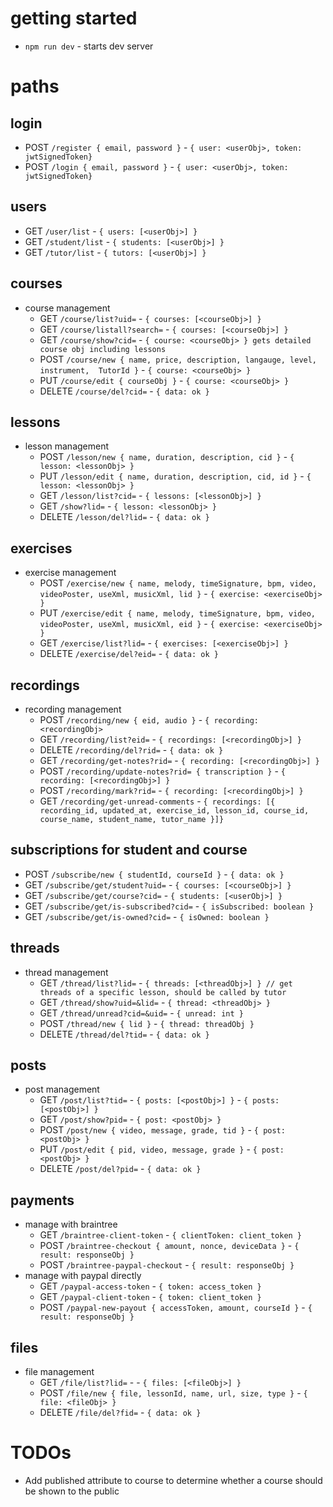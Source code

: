 # getting started
- `npm run dev` - starts dev server

# paths
## login
- POST `/register { email, password }` - `{ user: <userObj>, token: jwtSignedToken}`
- POST `/login { email, password }` - `{ user: <userObj>, token: jwtSignedToken}`

## users
- GET `/user/list` - `{ users: [<userObj>] }`
- GET `/student/list` - `{ students: [<userObj>] }`
- GET `/tutor/list` - `{ tutors: [<userObj>] }`

## courses
- course management
  - GET `/course/list?uid=` - `{ courses: [<courseObj>] }`
  - GET `/course/listall?search=` - `{ courses: [<courseObj>] }`
  - GET `/course/show?cid=` - `{ course: <courseObj> } gets detailed course obj including lessons`
  - POST `/course/new { name, price, description, langauge, level, instrument,  TutorId }` - `{ course: <courseObj> }`
  - PUT `/course/edit { courseObj }` - `{ course: <courseObj> }`
  - DELETE `/course/del?cid=` - `{ data: ok }`

## lessons
- lesson management
  - POST `/lesson/new { name, duration, description, cid }` - `{ lesson: <lessonObj> }`
  - PUT `/lesson/edit { name, duration, description, cid, id }` - `{ lesson: <lessonObj> }`
  - GET `/lesson/list?cid=` - `{ lessons: [<lessonObj>] }`
  - GET `/show?lid=` - `{ lesson: <lessonObj> }`
  - DELETE `/lesson/del?lid=` - `{ data: ok }`

## exercises
- exercise management
  - POST `/exercise/new { name, melody, timeSignature, bpm, video, videoPoster, useXml, musicXml, lid }` - `{ exercise: <exerciseObj> }`
  - PUT `/exercise/edit { name, melody, timeSignature, bpm, video, videoPoster, useXml, musicXml, eid }` - `{ exercise: <exerciseObj> }`
  - GET `/exercise/list?lid=` - `{ exercises: [<exerciseObj>] }`
  - DELETE `/exercise/del?eid=` - `{ data: ok }`

## recordings
- recording management
  - POST `/recording/new { eid, audio }` - `{ recording: <recordingObj>`
  - GET `/recording/list?eid=` - `{ recordings: [<recordingObj>] }`
  - DELETE `/recording/del?rid=` - `{ data: ok }`
  - GET `/recording/get-notes?rid=` - `{ recording: [<recordingObj>] }`
  - POST `/recording/update-notes?rid= { transcription }` - `{ recording: [<recordingObj>] }`
  - POST `/recording/mark?rid=` - `{ recording: [<recordingObj>] }`
  - GET `/recording/get-unread-comments` - `{ recordings: [{ recording_id, updated_at, exercise_id, lesson_id, course_id, course_name, student_name, tutor_name }]}`

## subscriptions for student and course
- POST `/subscribe/new { studentId, courseId }` - `{ data: ok }`
- GET `/subscribe/get/student?uid=` - `{ courses: [<courseObj>] }`
- GET `/subscribe/get/course?cid=` - `{ students: [<userObj>] }`
- GET `/subscribe/get/is-subscribed?cid=` - `{ isSubscribed: boolean }`
- GET `/subscribe/get/is-owned?cid=` - `{ isOwned: boolean }`

## threads
- thread management
  - GET `/thread/list?lid=` - `{ threads: [<threadObj>] } // get threads of a specific lesson, should be called by tutor`
  - GET `/thread/show?uid=&lid=` - `{ thread: <threadObj> }`
  - GET `/thread/unread?cid=&uid=` - `{ unread: int }`
  - POST `/thread/new { lid }` - `{ thread: threadObj }`
  - DELETE `/thread/del?tid=` - `{ data: ok }`

## posts
- post management
  - GET `/post/list?tid=` - `{ posts: [<postObj>] }` - `{ posts: [<postObj>] }`
  - GET `/post/show?pid=` - `{ post: <postObj> }`
  - POST `/post/new { video, message, grade, tid }` - `{ post: <postObj> }`
  - PUT `/post/edit { pid, video, message, grade }` - `{ post: <postObj> }`
  - DELETE `/post/del?pid=` - `{ data: ok }`

## payments
- manage with braintree
  - GET `/braintree-client-token` - `{ clientToken: client_token }`
  - POST `/braintree-checkout { amount, nonce, deviceData }` - `{ result: responseObj }`
  - POST `/braintree-paypal-checkout` - `{ result: responseObj }`
- manage with paypal directly
  - GET `/paypal-access-token` - `{ token: access_token }`
  - GET `/paypal-client-token` - `{ token: client_token }`
  - POST `/paypal-new-payout { accessToken, amount, courseId }` - `{ result: responseObj }`

## files
- file management
  - GET `/file/list?lid=` - - `{ files: [<fileObj>] }`
  - POST `/file/new { file, lessonId, name, url, size, type }` - `{ file: <fileObj> }`
  - DELETE `/file/del?fid=` - `{ data: ok }`

# TODOs
- Add published attribute to course to determine whether a course should be shown to the public
